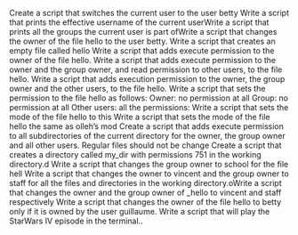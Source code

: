 Create a script that switches the current user to the user betty
Write a script that prints the effective username of the current userWrite a script that prints all the groups the current user is part ofWrite a script that changes the owner of the file hello to the user betty.
Write a script that creates an empty file called hello
Write a script that adds execute permission to the owner of the file hello.
Write a script that adds execute permission to the owner and the group owner, and read permission to other users, to the file hello.
Write a script that adds execution permission to the owner, the group owner and the other users, to the file hello.
Write a script that sets the permission to the file hello as follows:
Owner: no permission at all
Group: no permission at all
Other users: all the permissions:
Write a script that sets the mode of the file hello to this
Write a script that sets the mode of the file hello the same as olleh’s mod
Create a script that adds execute permission to all subdirectories of the current directory for the owner, the group owner and all other users. Regular files should not be change
Create a script that creates a directory called my_dir with permissions 751 in the working directory.d
Write a script that changes the group owner to school for the file hell
Write a script that changes the owner to vincent and the group owner to staff for all the files and directories in the working directory.oWrite a script that changes the owner and the group owner of _hello to vincent and staff respectively
Write a script that changes the owner of the file hello to betty only if it is owned by the user guillaume.
Write a script that will play the StarWars IV episode in the terminal..
